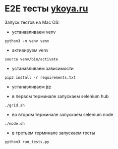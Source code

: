# E2E тесты [ykoya.ru](https://ykoya.ru)

Запуск тестов на Mac OS:
* устанавливаем venv
```shell
python3 -m venv venv
```

* активируем venv
```shell
source venv/bin/activate
```

* устанавливаем зависимости
```shell
pip3 install -r requirements.txt
```

* устанавливаем [jre](https://www.java.com/ru/download/)

* в первом терминале запускаем selenium hub
```shell
./grid.sh
```

* во втором терминале запускаем selenium node
```shell
./node.sh
```

* в третьем терминале запускаем тесты
```shell
python3 run_tests.py
```